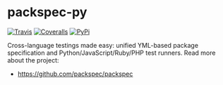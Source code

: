 # packspec-py

[![Travis](https://img.shields.io/travis/packspec/packspec-py/master.svg)](https://travis-ci.org/packspec/packspec-py)
[![Coveralls](http://img.shields.io/coveralls/packspec/packspec-py.svg?branch=master)](https://coveralls.io/r/packspec/packspec-py?branch=master)
[![PyPi](https://img.shields.io/pypi/v/packspec.svg)](https://pypi.python.org/pypi/packspec)

Cross-language testings made easy: unified YML-based package specification and Python/JavaScript/Ruby/PHP test runners. Read more about the project:

- https://github.com/packspec/packspec
